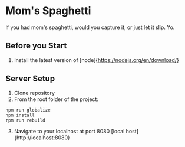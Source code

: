 # Mom's Spaghetti
If you had mom's spaghetti, would you capture it, or just let it slip. Yo.

## Before you Start
1. Install the latest version of [node]{https://nodejs.org/en/download/}

## Server Setup
1. Clone repository
2. From the root folder of the project:
```
npm run globalize
npm install
rpm run rebuild
```
3. Navigate to your localhost at port 8080 [local host]{http://localhost:8080}